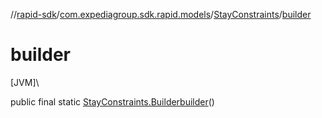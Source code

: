 //[rapid-sdk](../../../index.md)/[com.expediagroup.sdk.rapid.models](../index.md)/[StayConstraints](index.md)/[builder](builder.md)

# builder

[JVM]\

public final static [StayConstraints.Builder](-builder/index.md)[builder](builder.md)()
